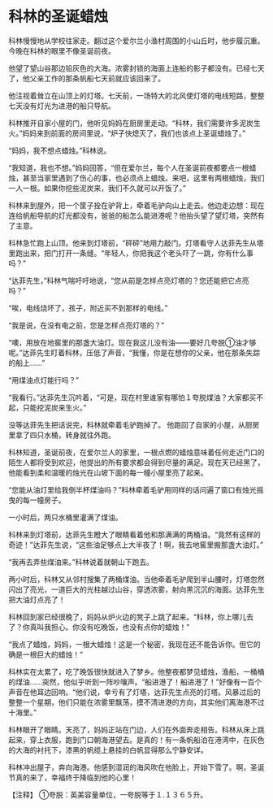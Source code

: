 <link href="../../../css/style.css" rel="stylesheet" type="text/css" />

# 科林的圣诞蜡烛

<div class="p">

科林慢慢地从学校往家走。翻过这个爱尔兰小渔村周围的小山丘时，他步履沉重。今晚在科林的眼里不像圣诞前夜。

他望了望山谷那边铅灰色的大海。浓雾封锁的海面上连船的影子都没有。已经七天了，他父亲工作的那条帆船七天前就应该回来了。

他注视着耸立在山顶上的灯塔。七天前，一场特大的北风使灯塔的电线短路，整整七天没有灯光为进港的船只导航。

科林推开自家小屋的门，他听见妈妈在厨房里走动。“科林，我们需要许多泥炭生火。”妈妈来到前面的房间里说，“炉子快熄灭了，我们也该点上圣诞蜡烛了。”

“妈妈，我不想点蜡烛。”科林说。

“我知道，我也不想。”妈妈回答，“但在爱尔兰，每个人在圣诞前夜都要点一根蜡烛，甚至当家里遇到了伤心的事，也必须点上蜡烛。来吧，这里有两根蜡烛，我们一人一根。如果你挖些泥炭来，我们不久就可以开饭了。”

科林来到屋外，把一个筐子拴在驴背上，牵着毛驴向山上走去。他边走边想：现在连给帆船导航的灯光都没有，爸爸的船怎么能进港呢？他抬头望了望灯塔，突然有了主意。

科林急忙跑上山顶。他来到灯塔前，“砰砰”地用力敲门。灯塔看守人达菲先生从塔里跑出来，把门打开一条缝。“年轻人，你把我这个老头吓了一跳，你有什么事吗？”

“达菲先生，”科林气喘吁吁地说，“您从前是怎样点亮灯塔的？您还能把它点亮吗？”

“唉，电线烧坏了，孩子，附近买不到那样的电线。”

“我是说，在没有电之前，您是怎样点亮灯塔的？”

“噢，用放在地窖里的那盏大油灯。现在我这儿没有油——要好几夸脱①油才够呢。”达菲先生盯着科林，压低了声音，“我懂，你是在想你的父亲，他在那条失踪的船上……”

“用煤油点灯能行吗？”

“我看行。”达菲先生沉吟着，“可是，现在村里谁家有哪怕１夸脱煤油？大家都买不起，只能挖泥炭来生火。”

没等达菲先生把话说完，科林就牵着毛驴跑掉了。
他跑回了自家的小屋，从厨房里拿了四只水桶，转身就往外跑。

科林知道，圣诞前夜，在爱尔兰人的家里，一根点燃的蜡烛意味着任何走近门口的陌生人都将受到欢迎，他提出的所有要求都会得到尽量的满足。现在天已经黑了，他能看到柔和温暖的烛光在山坡下面的每一幢小屋里亮了起来。

“您能从油灯里给我倒半杯煤油吗？”科林牵着毛驴用同样的话问遍了窗口有烛光摇曳的每一幢房子。

一小时后，两只水桶里灌满了煤油。

科林来到灯塔前，达菲先生瞪大了眼睛看着他和那满满的两桶油。“竟然有这样的奇迹！”达菲先生说，“这些油足够点上大半夜了！啊，我去地窖里搬那盏大油灯。”

“我再去弄些煤油来。”科林说着就朝山下跑去。

两小时后，科林又从邻村搜集了两桶煤油。当他牵着毛驴爬到半山腰时，灯塔忽然闪出了亮光，一道巨大的光柱越过山谷，穿透浓雾，射向黑沉沉的海面。达菲先生把大油灯点亮了！

科林回到家已经很晚了，妈妈从炉火边的凳子上跳了起来。“科林，你上哪儿去了？你真叫我担心。你没有吃晚饭，也没有点你的蜡烛！”

“我点了蜡烛，妈妈，一根大蜡烛！这是一个秘密，我现在还不能告诉你。但它的确是一根巨大的蜡烛！”

科林实在太累了，吃了晚饭很快就进入了梦乡。他整夜都梦见蜡烛，渔船，一桶桶的煤油……突然，他似乎听到一阵吵嚷声。“船进港了！船进港了！”好像有一百个声音在他耳边回响。“他们说，幸亏有了灯塔，达菲先生点亮的灯塔。风暴过后的整整一个星期，他们只能在浓雾里飘荡，摸不清进港的方向，其实他们离海港不过十海里。”

科林眼开了眼睛。天亮了，妈妈正站在门边，人们在外面奔走相告。科林从床上跳起来，穿上衣服，跑到门口朝海港望去。是真的！有一条帆船泊在港湾中，在灰色的大海的衬托下，漆黑的帆缆上悬挂的白帆显得那么宁静安详。

科林冲出屋子，奔向海港。他感到湿润的海风吹在他脸上，开始下雪了。啊，圣诞节真的来了，幸福终于降临到他的心里！

【注释】
①夸脱：英美容量单位，一夸脱等于１.１３６５升。
